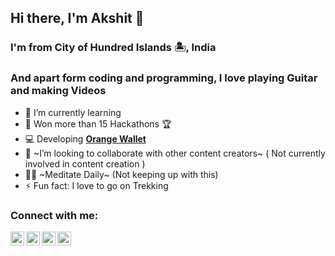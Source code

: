 ## Hi there, I'm Akshit 👋


###  I'm from City of Hundred Islands 🏝️, India
###  And apart form coding and programming, I love playing Guitar and making Videos 

- 🌱 I’m currently learning 
- 🥇 Won more than 15 Hackathons 🏆
- 💻 Developing **[Orange Wallet](https://onelink.to/orangewallet)**
- 👯 ~I’m looking to collaborate with other content creators~ ( Not currently involved in content creation )
- 🧘‍♂️ ~Meditate Daily~ (Not keeping up with this)
- ⚡ Fun fact: I love to go on Trekking 


### Connect with me:

[<img align="left" alt="Akshit Ostwal | YouTube" width="22px" src="https://upload.wikimedia.org/wikipedia/commons/thumb/0/09/YouTube_full-color_icon_%282017%29.svg/318px-YouTube_full-color_icon_%282017%29.svg.png?20211015074811" />][youtube]
[<img align="left" alt="Akshit Ostwal | Twitter" width="22px" src="https://upload.wikimedia.org/wikipedia/commons/thumb/4/4f/Twitter-logo.svg/640px-Twitter-logo.svg.png" />][twitter]
[<img align="left" alt="Akshit Ostwal | LinkedIn" width="22px" src="https://upload.wikimedia.org/wikipedia/commons/thumb/c/ca/LinkedIn_logo_initials.png/640px-LinkedIn_logo_initials.png" />][linkedin]
[<img align="left" alt="Akshit Ostwal | Play Store" width="22px" src="https://upload.wikimedia.org/wikipedia/commons/thumb/e/ec/Medium_logo_Monogram.svg/640px-Medium_logo_Monogram.svg.png" />][medium]


[twitter]: https://twitter.com/AkshitOstwal
[youtube]: youtube.com/channel/UCQ6bgtJZj40wR8JJa-XmuIg
[instagram]: https://instagram.com/AkshitOstwal
[linkedin]: https://linkedin.com/in/AkshitOstwal
[facebook]: https://facebook.com/AkshitOstwal
[medium]: https://akshitostwal.medium.com
[googleplay]: https://play.google.com/store/apps/developer?id=Akshit+Ostwal
